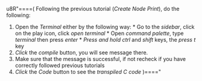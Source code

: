 u8R"====(
Following the previous tutorial (*Create Node Print*), do the following:
  1. Open the *Terminal* either by the following way:
    * Go to the *sidebar*, click on the play icon, click *open terminal*
    * Open *command palette*, type *terminal* then press *enter*
    * *Press and hold* *ctrl* and *shift* keys, the *press* *t* key
  2. *Click* the *compile* button, you will see message there.
  3. Make sure that the message is successful, if not recheck if you have correctly followed previous tutorials
  4. *Click* the *Code* button to see the *transpiled C code*
)===="

